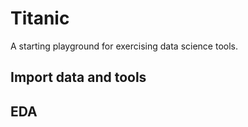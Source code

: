 # Titanic
A  starting playground for exercising data science tools.

## Import data and tools

## EDA
